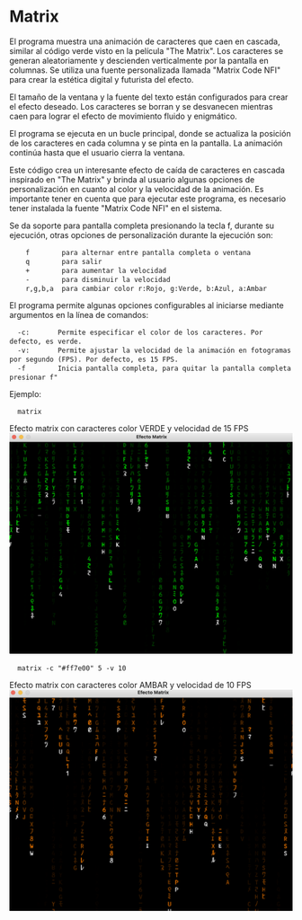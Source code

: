 # Matrix

El programa muestra una animación de caracteres que caen en cascada, similar al código verde visto en la película "The Matrix". Los caracteres se generan aleatoriamente y descienden verticalmente por la pantalla en columnas. Se utiliza una fuente personalizada llamada "Matrix Code NFI" para crear la estética digital y futurista del efecto.

El tamaño de la ventana y la fuente del texto están configurados para crear el efecto deseado. Los caracteres se borran y se desvanecen mientras caen para lograr el efecto de movimiento fluido y enigmático.

El programa se ejecuta en un bucle principal, donde se actualiza la posición de los caracteres en cada columna y se pinta en la pantalla. La animación continúa hasta que el usuario cierra la ventana.

Este código crea un interesante efecto de caída de caracteres en cascada inspirado en "The Matrix" y brinda al usuario algunas opciones de personalización en cuanto al color y la velocidad de la animación. Es importante tener en cuenta que para ejecutar este programa, es necesario tener instalada la fuente "Matrix Code NFI" en el sistema.

Se da soporte para pantalla completa presionando la tecla f, durante su ejecución, otras opciones de personalización durante la ejecución son:

        f        para alternar entre pantalla completa o ventana
        q        para salir
        +        para aumentar la velocidad
        -        para disminuir la velocidad
        r,g,b,a  para cambiar color r:Rojo, g:Verde, b:Azul, a:Ambar
       


El programa permite algunas opciones configurables al iniciarse mediante argumentos en la línea de comandos:

      -c:       Permite especificar el color de los caracteres. Por defecto, es verde.
      -v:       Permite ajustar la velocidad de la animación en fotogramas por segundo (FPS). Por defecto, es 15 FPS.
      -f        Inicia pantalla completa, para quitar la pantalla completa presionar f"

Ejemplo:

      matrix
Efecto matrix con caracteres color VERDE y velocidad de 15 FPS
![Descripción de la imagen](/imgMatrix.png)



      matrix -c "#ff7e00" 5 -v 10

Efecto matrix con caracteres color AMBAR y velocidad de 10 FPS
![Descripción de la imagen](/imgMatrix2.png)

